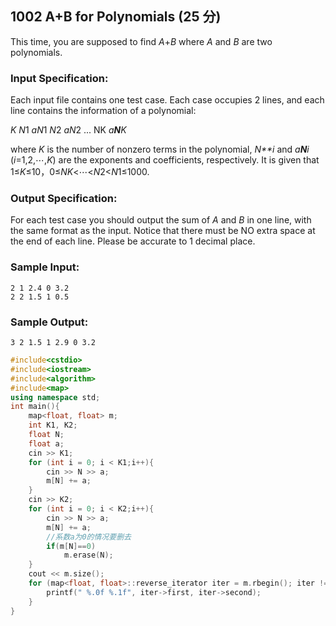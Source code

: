 ## 1002 A+B for Polynomials (25 分)

This time, you are supposed to find *A*+*B* where *A* and *B* are two polynomials.

### Input Specification:

Each input file contains one test case. Each case occupies 2 lines, and each line contains the information of a polynomial:

*K* *N*1 *aN*1 *N*2 *aN*2 ... NK *a**N**K*

where *K* is the number of nonzero terms in the polynomial, *N**i* and *a**N**i* (*i*=1,2,⋯,*K*) are the exponents and coefficients, respectively. It is given that 1≤*K*≤10，0≤*NK*<⋯<*N*2<*N*1≤1000.

### Output Specification:

For each test case you should output the sum of *A* and *B* in one line, with the same format as the input. Notice that there must be NO extra space at the end of each line. Please be accurate to 1 decimal place.

### Sample Input:

```in
2 1 2.4 0 3.2
2 2 1.5 1 0.5
```

### Sample Output:

```out
3 2 1.5 1 2.9 0 3.2
```

```C++
#include<cstdio>
#include<iostream>
#include<algorithm>
#include<map>
using namespace std;
int main(){
    map<float, float> m;
    int K1, K2;
    float N;
    float a;
    cin >> K1;
    for (int i = 0; i < K1;i++){
        cin >> N >> a;
        m[N] += a;
    }
    cin >> K2;
    for (int i = 0; i < K2;i++){
        cin >> N >> a;
        m[N] += a;
        //系数a为0的情况要删去
        if(m[N]==0)
            m.erase(N);
    }
    cout << m.size();
    for (map<float, float>::reverse_iterator iter = m.rbegin(); iter != m.rend();iter++){
        printf(" %.0f %.1f", iter->first, iter->second);
    }
}
```

